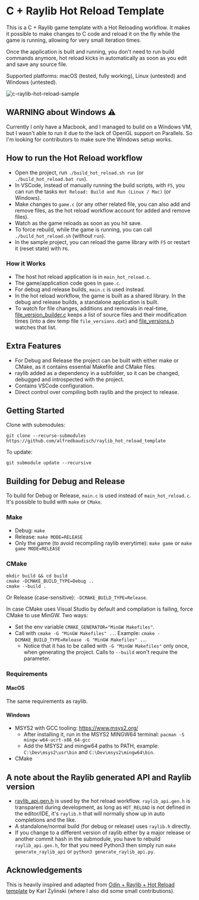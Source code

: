 ﻿# C + Raylib Hot Reload Template
This is a C + Raylib game template with a Hot Reloading workflow. It makes it possible to make changes to C code and reload it on the fly while the game is running, allowing for very small iteration times.

Once the application is built and running, you don't need to run build commands anymore, hot reload kicks in automatically as soon as you edit and save any source file.

Supported platforms: macOS (tested, fully working), Linux (untested) and Windows (untested).

![c-raylib-hot-reload-sample](https://github.com/user-attachments/assets/8b15bac3-59cf-4e3b-bb4d-9a5b43bfbb3e)

## WARNING about Windows ⚠️
Currently I only have a Macbook, and I managed to build on a Windows VM, but I wasn't able to run it due to the lack of OpenGL support on Parallels. So I'm looking for contributors to make sure the Windows setup works.

## How to run the Hot Reload workflow
- Open the project, run `./build_hot_reload.sh run` (or `./build_hot_reload.bat run`).
- In VSCode, instead of manually running the build scripts, with `F5`, you can run the tasks `Hot Reload: Build and Run (Linux / Mac)` (or Windows).
- Make changes to `game.c` (or any other related file, you can also add and remove files, as the hot reload workflow account for added and remove files).
- Watch as the game reloads as soon as you hit save.
- To force rebuild, while the game is running, you can call `./build_hot_reload.sh` (without `run`).
- In the sample project, you can reload the game library with `F5` or restart it (reset state) with `F6`.

### How it Works
- The host hot reload application is in `main_hot_reload.c`.
- The game/application code goes in `game.c`.
- For debug and release builds, `main.c` is used instead.
- In the hot reload workflow, the game is built as a shared library. In the debug and release builds, a standalone application is built.
- To watch for file changes, additions and removals in real-time, [file_version_builder.c](src/hot_reload/file_version_builder.c) keeps a list of source files and their modification times (into a dev temp file `file_versions.dat`) and [file_versions.h](src/hot_reload/file_versions.h) watches that list.

## Extra Features
- For Debug and Release the project can be built with either make or CMake, as it contains essential Makefile and CMake files.
- raylib added as a dependency in a subfolder, so it can be changed, debugged and introspected with the project.
- Contains VSCode configuration.
- Direct control over compiling both raylib and the project to release.

## Getting Started
Clone with submodules:
```
git clone --recurse-submodules https://github.com/alfredbaudisch/raylib_hot_reload_template
```

To update:
```
git submodule update --recursive
```

## Building for Debug and Release
To build for Debug or Release, `main.c` is used instead of `main_hot_reload.c`. It's possible to build with `make` or `CMake`.

### Make
- Debug: `make`
- Release: `make MODE=RELEASE`
- Only the game (to avoid recompiling raylib everytime): `make game` or `make game MODE=RELEASE`

### CMake
```
mkdir build && cd build
cmake -DCMAKE_BUILD_TYPE=Debug ..
cmake --build .
```

Or Release (case-sensitive): `-DCMAKE_BUILD_TYPE=Release`.

In case CMake uses Visual Studio by default and compilation is failing, force CMake to use MinGW. Two ways:
- Set the env variable `CMAKE_GENERATOR="MinGW Makefiles"`.
- Call with `cmake -G "MinGW Makefiles" ..`. Example: `cmake -DCMAKE_BUILD_TYPE=Release -G "MinGW Makefiles" ..`.
  - Notice that it has to be called with `-G "MinGW Makefiles"` only once, when generating the project. Calls to `--build` won't require the parameter.

### Requirements
#### MacOS
The same requirements as raylib.

#### Windows
- MSYS2 with GCC tooling: https://www.msys2.org/
  - After installing it, run in the MSYS2 MINGW64 terminal: `pacman -S mingw-w64-ucrt-x86_64-gcc`
  - Add the MSYS2 and mingw64 paths to PATH, example: `C:\Dev\msys2\usr\bin` and `C:\Dev\msys2\mingw64\bin`.
- CMake

## A note about the Raylib generated API and Raylib version
- [raylib_api.gen.h](src/hot_reload/raylib_api.gen.h) is used by the hot reload workflow. `raylib_api.gen.h` is transparent during development, as long as `HOT_RELOAD` is not defined in the editor/IDE, it's `raylib.h` that will normally show up in auto completions and the like. 
- A standalone/normal build (for debug or release) uses `raylib.h` directly.
- If you change to a different version of raylib either by a major release or another commit hash in the submodule, you have to rebuild `raylib_api.gen.h`, for that you need Python3 then simply run `make generate_raylib_api` or `python3 generate_raylib_api.py`.

## Acknowledgements
This is heavily inspired and adapted from [Odin + Raylib + Hot Reload template](https://github.com/karl-zylinski/odin-raylib-hot-reload-game-template) by Karl Zylinski (where I also did some small contributions).
